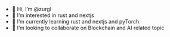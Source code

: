 - 👋 Hi, I’m @zurgl
- 👀 I’m interested in rust and nextjs
- 🌱 I’m currently learning rust and nextjs and pyTorch
- 💞️ I’m looking to collaborate on Blockchain and AI related topic

<!---
zurgl/zurgl is a ✨ special ✨ repository because its `README.md` (this file) appears on your GitHub profile.
You can click the Preview link to take a look at your changes.
--->
